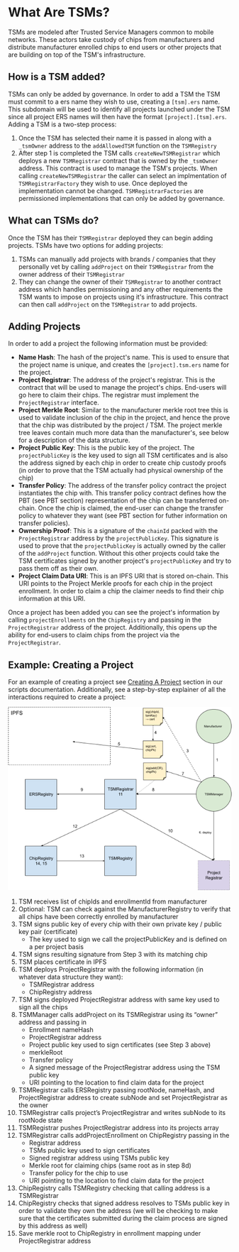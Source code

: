 # What Are TSMs?
TSMs are modeled after Trusted Service Managers common to mobile networks. These actors take custody of chips from manufacturers and distribute manufacturer enrolled chips to end users or other projects that are building on top of the TSM's infrastructure.

## How is a TSM added?
TSMs can only be added by governance. In order to add a TSM the TSM must commit to a ers name they wish to use, creating a `[tsm].ers` name. This subdomain will be used to identify all projects launched under the TSM since all project ERS names will then have the format `[project].[tsm].ers`. Adding a TSM is a two-step process:
1. Once the TSM has selected their name it is passed in along with a `_tsmOwner` address to the `addAllowedTSM` function on the `TSMRegistry`
2. After step 1 is completed the TSM calls `createNewTSMRegistrar` which deploys a new `TSMRegistrar` contract that is owned by the `_tsmOwner` address. This contract is used to manage the TSM's projects. When calling `createNewTSMRegistrar` the caller can select an implmentation of `TSMRegistrarFactory` they wish to use. Once deployed the implementation cannot be changed. `TSMRegistrarFactories` are permissioned implementations that can only be added by governance.

## What can TSMs do?
Once the TSM has their `TSMRegistrar` deployed they can begin adding projects. TSMs have two options for adding projects:
1. TSMs can manually add projects with brands / companies that they personally vet by calling `addProject` on their `TSMRegistrar` from the owner address of their `TSMRegistrar`
2. They can change the owner of their `TSMRegistrar` to another contract address which handles permissioning and any other requirements the TSM wants to impose on projects using it's infrastructure. This contract can then call `addProject` on the `TSMRegistrar` to add projects.

## Adding Projects
In order to add a project the following information must be provided:
- **Name Hash**: The hash of the project's name. This is used to ensure that the project name is unique, and creates the `[project].tsm.ers` name for the project.
- **Project Registrar**: The address of the project's registrar. This is the contract that will be used to manage the project's chips. End-users will go here to claim their chips. The registrar must implement the `ProjectRegistrar` interface.
- **Project Merkle Root**: Similar to the manufacturer merkle root tree this is used to validate inclusion of the chip in the project, and hence the prove that the chip was distributed by the project / TSM. The project merkle tree leaves contain much more data than the manufacturer's, see below for a description of the data structure.
- **Project Public Key**: This is the public key of the project. The `projectPublicKey` is the key used to sign all TSM certificates and is also the address signed by each chip in order to create chip custody proofs (in order to prove that the TSM actually had physical ownership of the chip)
- **Transfer Policy**: The address of the transfer policy contract the project instantiates the chip with. This transfer policy contract defines how the PBT (see PBT section) representation of the chip can be transferred on-chain. Once the chip is claimed, the end-user can change the transfer policy to whatever they want (see PBT section for futher information on transfer policies).
- **Ownership Proof**: This is a signature of the `chainId` packed with the `ProjectRegistrar` address by the `projectPublicKey`. This signature is used to prove that the `projectPublicKey` is actually owned by the caller of the `addProject` function. Without this other projects could take the TSM certificates signed by another project's `projectPublicKey` and try to pass them off as their own.
- **Project Claim Data URI**: This is an IPFS URI that is stored on-chain. This URI points to the Project Merkle proofs for each chip in the project enrollment. In order to claim a chip the claimer needs to find their chip information at this URI.

Once a project has been added you can see the project's information by calling `projectEnrollments` on the `ChipRegistry` and passing in the `ProjectRegistrar` address of the project. Additionally, this opens up the ability for end-users to claim chips from the project via the `ProjectRegistrar`.

## Example: Creating a Project
For an example of creating a project see [Creating A Project](../../scripts/create-project.md) section in our scripts documentation. Additionally, see a step-by-step explainer of all the interactions required to create a project:

![project-enrollment](../../../public/project_enrollment.png)
1. TSM receives list of chipIds and enrollmentId from manufacturer
2. Optional: TSM can check against the ManufacturerRegistry to verify that all chips have been correctly enrolled by manufacturer
3. TSM signs public key of every chip with their own private key / public key pair (certificate)
    - The key used to sign we call the projectPublicKey and is defined on a per project basis
4. TSM signs resulting signature from Step 3 with its matching chip
5. TSM places certificate in IPFS
6. TSM deploys ProjectRegistrar with the following information (in whatever data structure they want):
    - TSMRegistrar address
    - ChipRegistry address
7. TSM signs deployed ProjectRegistrar address with same key used to sign all the chips
8. TSMManager calls addProject on its TSMRegistrar using its “owner” address and passing in
    - Enrollment nameHash
    - ProjectRegistrar address
    - Project public key used to sign certificates (see Step 3 above)
    - merkleRoot
    - Transfer policy
    - A signed message of the ProjectRegistrar address using the TSM public key
    - URI pointing to the location to find claim data for the project
9. TSMRegistrar calls ERSRegistry passing rootNode, nameHash, and ProjectRegistrar address to create subNode and set ProjectRegistrar as the owner
10. TSMRegistrar calls project’s ProjectRegistrar and writes subNode to its rootNode state
11. TSMRegistrar pushes ProjectRegistrar address into its projects array
12. TSMRegistrar calls addProjectEnrollment on ChipRegistry passing in the 
    - Registrar address
    - TSMs public key used to sign certificates
    - Signed registrar address using TSMs public key
    - Merkle root for claiming chips (same root as in step 8d)
    - Transfer policy for the chip to use
    - URI pointing to the location to find claim data for the project
13. ChipRegistry calls TSMRegistry checking that calling address is a TSMRegistrar
14. ChipRegistry checks that signed address resolves to TSMs public key in order to validate they own the address (we will be checking to make sure that the certificates submitted during the claim process are signed by this address as well)
15. Save merkle root to ChipRegistry in enrollment mapping under ProjectRegistrar address


